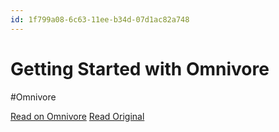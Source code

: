 ```yaml
---
id: 1f799a08-6c63-11ee-b34d-07d1ac82a748
---
```


# Getting Started with Omnivore
#Omnivore

[Read on Omnivore](https://omnivore.app/me/getting-started-with-omnivore-18b3a30a34e)
[Read Original](https://blog.omnivore.app/p/getting-started-with-omnivore)

